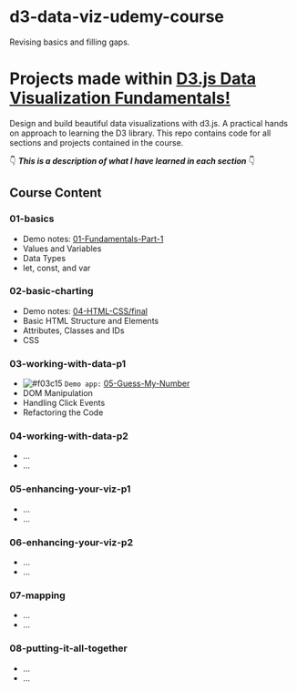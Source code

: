 # d3-data-viz-udemy-course
Revising basics and filling gaps.

# Projects made within [D3.js Data Visualization Fundamentals!](https://www.udemy.com/share/102RkMAEcddF1WRH8F/)

Design and build beautiful data visualizations with d3.js. A practical hands on approach to learning the D3 library.
This repo contains code for all sections and projects contained in the course.


👇 **_This is a description of what I have learned in each section_** 👇

## Course Content

### 01-basics
 - Demo notes: [01-Fundamentals-Part-1](https://valeriiashur.github.io/complete-javascript-course/01-Fundamentals-Part-1/starter/index.html)
 - Values and Variables
 - Data Types
 - let, const, and var


### 02-basic-charting
- Demo notes: [04-HTML-CSS/final](https://valeriiashur.github.io/complete-javascript-course/04-HTML-CSS/final/index.html)
- Basic HTML Structure and Elements
- Attributes, Classes and IDs
- CSS


### 03-working-with-data-p1
- ![#f03c15](https://via.placeholder.com/15/f03c15/000000?text=+) `Demo app:` [05-Guess-My-Number](https://valeriiashur.github.io/complete-javascript-course/05-Guess-My-Number/starter/index.html)
- DOM Manipulation
- Handling Click Events
- Refactoring the Code


### 04-working-with-data-p2
- ...
- ...


### 05-enhancing-your-viz-p1
- ...
- ...


### 06-enhancing-your-viz-p2
- ...
- ...


### 07-mapping
- ...
- ...


### 08-putting-it-all-together
- ...
- ...


